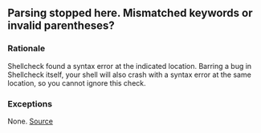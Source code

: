 ## Parsing stopped here. Mismatched keywords or invalid parentheses?

### Rationale

Shellcheck found a syntax error at the indicated location. Barring a bug in Shellcheck itself, your shell will also crash with a syntax error at the same location, so you cannot ignore this check.

### Exceptions

None.
[Source](https://github.com/koalaman/shellcheck/wiki/SC1070)

